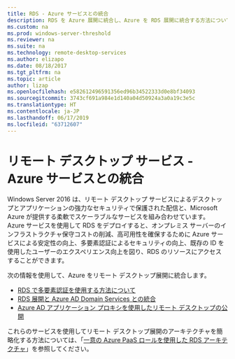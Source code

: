 ```yaml
---
title: RDS - Azure サービスとの統合
description: RDS を Azure 展開に統合し、Azure を RDS 展開に統合する方法について説明します。
ms.custom: na
ms.prod: windows-server-threshold
ms.reviewer: na
ms.suite: na
ms.technology: remote-desktop-services
ms.author: elizapo
ms.date: 08/18/2017
ms.tgt_pltfrm: na
ms.topic: article
author: lizap
ms.openlocfilehash: e582612496591356ed96b34522333d0e8bf34093
ms.sourcegitcommit: 3743cf691a984e1d140a04d50924a3a0a19c3e5c
ms.translationtype: HT
ms.contentlocale: ja-JP
ms.lasthandoff: 06/17/2019
ms.locfileid: "63712607"
---
```

# <a name="remote-desktop-services---integrating-with-azure-services"></a>リモート デスクトップ サービス - Azure サービスとの統合

Windows Server 2016 は、リモート デスクトップ サービスによるデスクトップとアプリケーションの強力なセキュリティで保護された配信と、Microsoft Azure が提供する柔軟でスケーラブルなサービスを組み合わせています。 Azure サービスを使用して RDS をデプロイすると、オンプレミス サーバーのインフラストラクチャ保守コストの削減、高可用性を確保するために Azure サービスによる安定性の向上、多要素認証によるセキュリティの向上、既存の ID を使用したユーザーのエクスペリエンス向上を図り、RDS のリソースにアクセスすることができます。

次の情報を使用して、Azure をリモート デスクトップ展開に統合します。

- [RDS で多要素認証を使用する方法について](/azure/multi-factor-authentication/nps-extension-remote-desktop-gateway)
- [RDS 展開と Azure AD Domain Services との統合](rds-azure-adds.md)
- [Azure AD アプリケーション プロキシを使用したリモート デスクトップの公開](/azure/active-directory/application-proxy-publish-remote-desktop)

これらのサービスを使用してリモート デスクトップ展開のアーキテクチャを簡略化する方法については、「[一意の Azure PaaS ロールを使用した RDS アーキテクチャ](desktop-hosting-logical-architecture.md#rds-architectures-with-unique-azure-paas-roles)」を参照してください。